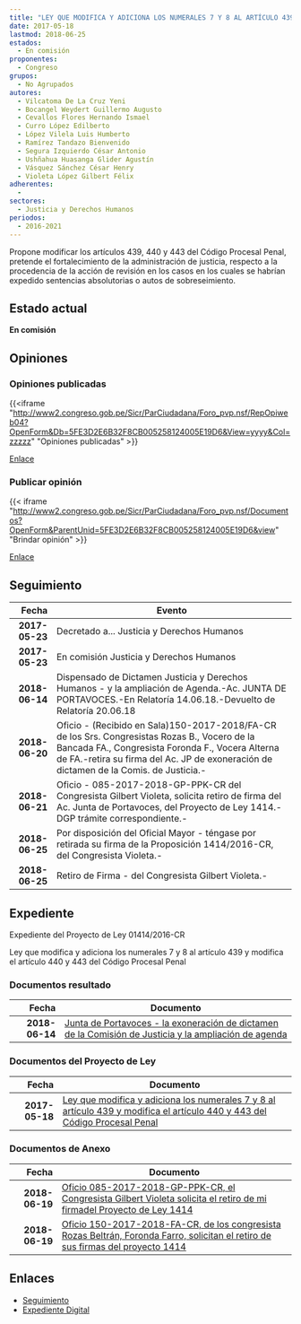 ```yaml
---
title: "LEY QUE MODIFICA Y ADICIONA LOS NUMERALES 7 Y 8 AL ARTÍCULO 439 Y MODIFICA EL ARTÍCULO 440, 443, DEL CÓDIGO PROCESAL PENAL SECCIÓN VI"
date: 2017-05-18
lastmod: 2018-06-25
estados: 
  - En comisión
proponentes: 
  - Congreso
grupos: 
  - No Agrupados
autores: 
  - Vilcatoma De La Cruz Yeni
  - Bocangel Weydert Guillermo Augusto
  - Cevallos Flores Hernando Ismael
  - Curro López Edilberto
  - López Vilela Luis Humberto
  - Ramírez Tandazo Bienvenido
  - Segura Izquierdo César Antonio
  - Ushñahua Huasanga Glider Agustín
  - Vásquez Sánchez César Henry
  - Violeta López Gilbert Félix
adherentes: 
  - 
sectores: 
  - Justicia y Derechos Humanos
periodos: 
  - 2016-2021
---
```


Propone modificar los artículos 439, 440 y 443 del Código Procesal Penal, pretende el fortalecimiento de la administración de justicia, respecto a la procedencia de la acción de revisión en los casos en los cuales se habrían expedido sentencias absolutorias o autos de sobreseimiento.


## Estado actual

**En comisión**

## Opiniones

### Opiniones publicadas

{{<iframe "http://www2.congreso.gob.pe/Sicr/ParCiudadana/Foro_pvp.nsf/RepOpiweb04?OpenForm&Db=5FE3D2E6B32F8CB005258124005E19D6&View=yyyy&Col=zzzzz" "Opiniones publicadas" >}}

[Enlace](http://www2.congreso.gob.pe/Sicr/ParCiudadana/Foro_pvp.nsf/RepOpiweb04?OpenForm&Db=5FE3D2E6B32F8CB005258124005E19D6&View=yyyy&Col=zzzzz)
### Publicar opinión

{{< iframe "http://www2.congreso.gob.pe/Sicr/ParCiudadana/Foro_pvp.nsf/Documentos?OpenForm&ParentUnid=5FE3D2E6B32F8CB005258124005E19D6&view" "Brindar opinión" >}}

[Enlace](http://www2.congreso.gob.pe/Sicr/ParCiudadana/Foro_pvp.nsf/Documentos?OpenForm&ParentUnid=5FE3D2E6B32F8CB005258124005E19D6&view)

## Seguimiento

| Fecha | Evento |
|------:|--------|
| **2017-05-23** | Decretado a... Justicia y Derechos Humanos|
| **2017-05-23** | En comisión Justicia y Derechos Humanos|
| **2018-06-14** | Dispensado de Dictamen Justicia y Derechos Humanos - y la ampliación de Agenda.-Ac. JUNTA DE PORTAVOCES.-En Relatoría 14.06.18.-Devuelto de Relatoría 20.06.18|
| **2018-06-20** | Oficio - (Recibido en Sala)150-2017-2018/FA-CR de los Srs. Congresistas Rozas B., Vocero de la Bancada FA., Congresista Foronda F., Vocera Alterna de FA.-retira su firma del Ac. JP de exoneración de dictamen de la Comis. de Justicia.-|
| **2018-06-21** | Oficio - 085-2017-2018-GP-PPK-CR del Congresista Gilbert Violeta, solicita retiro de firma del Ac. Junta de Portavoces, del Proyecto de Ley 1414.-DGP trámite correspondiente.-|
| **2018-06-25** | Por disposición del Oficial Mayor - téngase por retirada su firma de la Proposición 1414/2016-CR, del Congresista Violeta.-|
| **2018-06-25** | Retiro de Firma - del Congresista Gilbert Violeta.-|


## Expediente

Expediente del Proyecto de Ley 01414/2016-CR

Ley que modifica y adiciona los numerales 7 y 8 al artículo 439 y modifica el artículo 440 y 443 del Código Procesal Penal


### Documentos resultado

| Fecha | Documento |
|------:|--------|
| **2018-06-14** | [Junta de Portavoces - la exoneración de dictamen de la Comisión de Justicia y la ampliación de agenda](http://www.leyes.congreso.gob.pe/Documentos/2016_2021/Acuerdos/Junta_Portavoces/AJP0141420180614.pdf) |

### Documentos del Proyecto de Ley

| Fecha | Documento |
|------:|--------|
| **2017-05-18** | [Ley que modifica y adiciona los numerales 7 y 8 al artículo 439 y modifica el artículo 440 y 443 del Código Procesal Penal](http://www.leyes.congreso.gob.pe/Documentos/2016_2021/Proyectos_de_Ley_y_de_Resoluciones_Legislativas/PL0141420170518.pdf) |

### Documentos de Anexo

| Fecha | Documento |
|------:|--------|
| **2018-06-19** | [Oficio 085-2017-2018-GP-PPK-CR, el Congresista Gilbert Violeta solicita el retiro de mi firmadel Proyecto de Ley 1414](http://www.leyes.congreso.gob.pe/Documentos/2016_2021/Retiro_de_Firmas/Proyectos/OFICIO-085-2017-2018-GP-PPK-CR.pdf) |
| **2018-06-19** | [Oficio 150-2017-2018-FA-CR, de los congresista Rozas Beltrán, Foronda Farro, solicitan el retiro de sus firmas del proyecto 1414](http://www.leyes.congreso.gob.pe/Documentos/2016_2021/Retiro_de_Firmas/Proyectos/OFICIO-150-2017-2018-FA-CR.pdf) |

## Enlaces 

- [Seguimiento](http://www2.congreso.gob.pe/Sicr/TraDocEstProc/CLProLey2016.nsf/f7fff46988ca05b1052578e100829cc7/43e584e06121cdc6052581240064486d?OpenDocument)
- [Expediente Digital](http://www2.congreso.gob.pehttp://www2.congreso.gob.pe/Sicr/TraDocEstProc/CLProLey2016.nsf/f7fff46988ca05b1052578e100829cc7/43e584e06121cdc6052581240064486d?OpenDocument&Click=05257FB7005EB655.eb71d0cf91d8294e05256cdf006b5706/$Body/0.1C6C)
